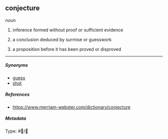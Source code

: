 ## conjecture

*noun*

1. inference formed without proof or sufficient evidence

1. a conclusion deduced by surmise or guesswork

1. a proposition before it has been proved or disproved

---

##### Synonyms

* [guess](guess.md)
* [shot](shot.md)

##### References

* https://www.merriam-webster.com/dictionary/conjecture

##### Metadata

Type: #💬/💬 
